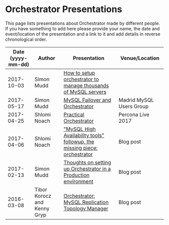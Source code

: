 
# Orchestrator Presentations

This page lists presentations about Orchestrator made by different
people. If you have something to add here please provide your name,
the date and event/location of the presentation and a link to it
and add details in reverse chronological order.

Date (yyyy-mm-dd) | Author | Presentation | Venue/Location
----------------- | -------| ------------ | --------------
2017-10-03 | Simon Mudd | [How to setup orchestrator to manage thousands of MySQL servers](https://www.slideshare.net/sjmudd/how-to-set-up-orchestrator-to-manage-thousands-of-mysql-servers)
2017-05-17 | Simon Mudd | [MySQL Failover and Orchestrator](https://www.slideshare.net/sjmudd/mmug18-mysql-failover-and-orchestrator) | Madrid MySQL Users Group
2017-04-25 | Shlomi Noach | [Practical Orchestrator ](https://www.percona.com/live/17/sites/default/files/slides/practical-orchestrator-pl-2017.pdf) | Percona Live 2017
2017-04-06 | Shlomi Noach | ["MySQL High Availability tools" followup, the missing piece: orchestrator](http://code.openark.org/blog/mysql/mysql-high-availability-tools-followup-the-missing-piece-orchestrator)  | Blog post
2017-02-13 | Simon Mudd | [Thoughts on setting up Orchestrator in a Production environment](http://blog.wl0.org/2017/02/thoughts-on-setting-up-orchestrator-in-a-production-environment/) | Blog post
2016-03-08 | Tibor Korocz and Kenny Gryp | [Orchestrator: MySQL Replication Topology Manager](https://www.percona.com/blog/2016/03/08/orchestrator-mysql-replication-topology-manager/) | Blog post
